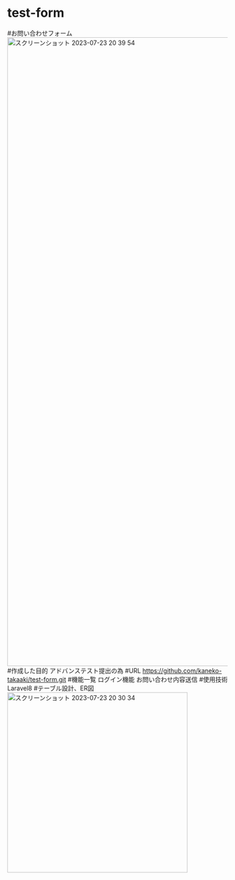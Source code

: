 # test-form
#お問い合わせフォーム
<img width="1437" alt="スクリーンショット 2023-07-23 20 39 54" src="https://github.com/kaneko-takaaki/test-form/assets/133583451/e1b4ed40-f9d4-4423-b55d-73cf91d4c6d1">
#作成した目的
アドバンステスト提出の為
#URL
https://github.com/kaneko-takaaki/test-form.git
#機能一覧
ログイン機能
お問い合わせ内容送信
#使用技術
Laravel8
#テーブル設計、ER図
<img width="412" alt="スクリーンショット 2023-07-23 20 30 34" src="https://github.com/kaneko-takaaki/test-form/assets/133583451/31b97b9c-d981-4a30-8b3c-4725855c3c9e">

